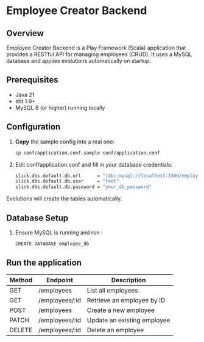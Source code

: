 # Employee Creator Backend

## Overview

Employee Creator Backend is a Play Framework (Scala) application that provides a RESTful API for managing employees (CRUD). It uses a MySQL database and applies evolutions automatically on startup.

## Prerequisites

- Java 21
- sbt 1.9+
- MySQL 8 (or higher) running locally 

## Configuration

1. **Copy** the sample config into a real one:
   ```bash
   cp conf/application.conf.sample conf/application.conf

2. Edit conf/application.conf and fill in your database credentials:
     ```bash
   slick.dbs.default.db.url      = "jdbc:mysql://localhost:3306/employee_db?serverTimezone=UTC"
    slick.dbs.default.db.user     = "root"
    slick.dbs.default.db.password = "your_db_password"

Evolutions will create the tables automatically.

## Database Setup

1. Ensure MySQL is running and run :
   ```bash
   CREATE DATABASE employee_db  

## Run the application


| Method | Endpoint        | Description                 |
| ------ | --------------- | --------------------------- |
| GET    | /employees      | List all employees          |
| GET    | /employees/:id  | Retrieve an employee by ID  |
| POST   | /employees      | Create a new employee       |
| PATCH  | /employees/:id  | Update an existing employee |
| DELETE | /employees/:id  | Delete an employee          |

